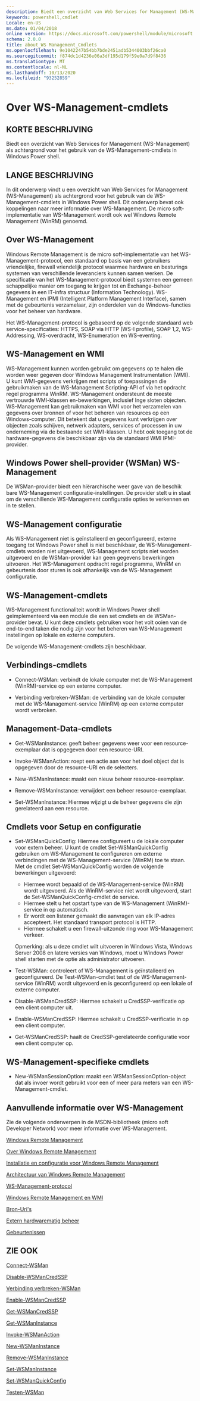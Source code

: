 ```yaml
---
description: Biedt een overzicht van Web Services for Management (WS-Management) als achtergrond voor het gebruik van de WS-Management-cmdlets in Windows Power shell.
keywords: powershell,cmdlet
Locale: en-US
ms.date: 01/04/2018
online version: https://docs.microsoft.com/powershell/module/microsoft.wsman.management/about/about_ws-management_cmdlets?view=powershell-7&WT.mc_id=ps-gethelp
schema: 2.0.0
title: about_WS Management_Cmdlets
ms.openlocfilehash: 9e1042247b54bb7bde2451adb5344003bbf26ca0
ms.sourcegitcommit: f874dc1d4236e06a3df195d179f59e0a7d9f8436
ms.translationtype: MT
ms.contentlocale: nl-NL
ms.lasthandoff: 10/13/2020
ms.locfileid: "93252859"
---
```

# <a name="about-ws-management-cmdlets"></a>Over WS-Management-cmdlets

## <a name="short-description"></a>KORTE BESCHRIJVING

Biedt een overzicht van Web Services for Management (WS-Management) als achtergrond voor het gebruik van de WS-Management-cmdlets in Windows Power shell.

## <a name="long-description"></a>LANGE BESCHRIJVING

In dit onderwerp vindt u een overzicht van Web Services for Management (WS-Management) als achtergrond voor het gebruik van de WS-Management-cmdlets in Windows Power shell. Dit onderwerp bevat ook koppelingen naar meer informatie over WS-Management. De micro soft-implementatie van WS-Management wordt ook wel Windows Remote Management (WinRM) genoemd.

## <a name="about-ws-management"></a>Over WS-Management

Windows Remote Management is de micro soft-implementatie van het WS-Management-protocol, een standaard op basis van een gebruikers vriendelijke, firewall vriendelijk protocol waarmee hardware en besturings systemen van verschillende leveranciers kunnen samen werken. De specificatie van het WS-Management-protocol biedt systemen een gemeen schappelijke manier om toegang te krijgen tot en Exchange-beheer gegevens in een IT-infra structuur (Information Technology). WS-Management en IPMI (Intelligent Platform Management Interface), samen met de gebeurtenis verzamelaar, zijn onderdelen van de Windows-functies voor het beheer van hardware.

Het WS-Management-protocol is gebaseerd op de volgende standaard web service-specificaties: HTTPS, SOAP via HTTP (WS-I profile), SOAP 1,2, WS-Addressing, WS-overdracht, WS-Enumeration en WS-eventing.

## <a name="ws-management-and-wmi"></a>WS-Management en WMI

WS-Management kunnen worden gebruikt om gegevens op te halen die worden weer gegeven door Windows Management Instrumentation (WMI). U kunt WMI-gegevens verkrijgen met scripts of toepassingen die gebruikmaken van de WS-Management Scripting-API of via het opdracht regel programma WinRM. WS-Management ondersteunt de meeste vertrouwde WMI-klassen en-bewerkingen, inclusief Inge sloten objecten. WS-Management kan gebruikmaken van WMI voor het verzamelen van gegevens over bronnen of voor het beheren van resources op een Windows-computer. Dit betekent dat u gegevens kunt verkrijgen over objecten zoals schijven, netwerk adapters, services of processen in uw onderneming via de bestaande set WMI-klassen. U hebt ook toegang tot de hardware-gegevens die beschikbaar zijn via de standaard WMI IPMI-provider.

## <a name="ws-management-windows-powershell-provider-wsman"></a>Windows Power shell-provider (WSMan) WS-Management

De WSMan-provider biedt een hiërarchische weer gave van de beschik bare WS-Management configuratie-instellingen. De provider stelt u in staat om de verschillende WS-Management configuratie opties te verkennen en in te stellen.

## <a name="ws-management-configuration"></a>WS-Management configuratie

Als WS-Management niet is geïnstalleerd en geconfigureerd, externe toegang tot Windows Power shell is niet beschikbaar, de WS-Management-cmdlets worden niet uitgevoerd, WS-Management scripts niet worden uitgevoerd en de WSMan-provider kan geen gegevens bewerkingen uitvoeren. Het WS-Management opdracht regel programma, WinRM en gebeurtenis door sturen is ook afhankelijk van de WS-Management configuratie.

## <a name="ws-management-cmdlets"></a>WS-Management-cmdlets

WS-Management functionaliteit wordt in Windows Power shell geïmplementeerd via een module die een set cmdlets en de WSMan-provider bevat. U kunt deze cmdlets gebruiken voor het volt ooien van de end-to-end taken die nodig zijn voor het beheren van WS-Management instellingen op lokale en externe computers.

De volgende WS-Management-cmdlets zijn beschikbaar.

## <a name="connection-cmdlets"></a>Verbindings-cmdlets

- Connect-WSMan: verbindt de lokale computer met de WS-Management (WinRM)-service op een externe computer.

- Verbinding verbreken-WSMan: de verbinding van de lokale computer met de WS-Management-service (WinRM) op een externe computer wordt verbroken.

## <a name="management-data-cmdlets"></a>Management-Data-cmdlets

- Get-WSManInstance: geeft beheer gegevens weer voor een resource-exemplaar dat is opgegeven door een resource-URI.

- Invoke-WSManAction: roept een actie aan voor het doel object dat is opgegeven door de resource-URI en de selecters.

- New-WSManInstance: maakt een nieuw beheer resource-exemplaar.

- Remove-WSManInstance: verwijdert een beheer resource-exemplaar.

- Set-WSManInstance: Hiermee wijzigt u de beheer gegevens die zijn gerelateerd aan een resource.

## <a name="setup-and-configuration-cmdlets"></a>Cmdlets voor Setup en configuratie

- Set-WSManQuickConfig: Hiermee configureert u de lokale computer voor extern beheer.
  U kunt de cmdlet Set-WSManQuickConfig gebruiken om WS-Management te configureren om externe verbindingen met de WS-Management-service (WinRM) toe te staan. Met de cmdlet Set-WSManQuickConfig worden de volgende bewerkingen uitgevoerd:
  - Hiermee wordt bepaald of de WS-Management-service (WinRM) wordt uitgevoerd. Als de WinRM-service niet wordt uitgevoerd, start de Set-WSManQuickConfig-cmdlet de service.
  - Hiermee stelt u het opstart type van de WS-Management (WinRM)-service in op automatisch.
  - Er wordt een listener gemaakt die aanvragen van elk IP-adres accepteert. Het standaard transport protocol is HTTP.
  - Hiermee schakelt u een firewall-uitzonde ring voor WS-Management verkeer.

  Opmerking: als u deze cmdlet wilt uitvoeren in Windows Vista, Windows Server 2008 en latere versies van Windows, moet u Windows Power shell starten met de optie als administrator uitvoeren.

- Test-WSMan: controleert of WS-Management is geïnstalleerd en geconfigureerd. De Test-WSMan-cmdlet test of de WS-Management-service (WinRM) wordt uitgevoerd en is geconfigureerd op een lokale of externe computer.

- Disable-WSManCredSSP: Hiermee schakelt u CredSSP-verificatie op een client computer uit.

- Enable-WSManCredSSP: Hiermee schakelt u CredSSP-verificatie in op een client computer.

- Get-WSManCredSSP: haalt de CredSSP-gerelateerde configuratie voor een client computer op.

## <a name="ws-management-specific-cmdlets"></a>WS-Management-specifieke cmdlets

- New-WSManSessionOption: maakt een WSManSessionOption-object dat als invoer wordt gebruikt voor een of meer para meters van een WS-Management-cmdlet.

## <a name="additional-ws-management-information"></a>Aanvullende informatie over WS-Management

Zie de volgende onderwerpen in de MSDN-bibliotheek (micro soft Developer Network) voor meer informatie over WS-Management.

[Windows Remote Management](/windows/win32/winrm/portal)

[Over Windows Remote Management](/windows/win32/winrm/about-windows-remote-management)

[Installatie en configuratie voor Windows Remote Management](/windows/win32/winrm/installation-and-configuration-for-windows-remote-management)

[Architectuur van Windows Remote Management](/windows/win32/winrm/windows-remote-management-architecture)

[WS-Management-protocol](/windows/win32/winrm/ws-management-protocol)

[Windows Remote Management en WMI](/windows/win32/winrm/windows-remote-management-and-wmi)

[Bron-Uri's](/windows/win32/winrm/resource-uris)

[Extern hardwarematig beheer](/windows/win32/winrm/remote-hardware-management)

[Gebeurtenissen](/windows/win32/winrm/events)

## <a name="see-also"></a>ZIE OOK

[Connect-WSMan](xref:Microsoft.WSMan.Management.Connect-WSMan)

[Disable-WSManCredSSP](xref:Microsoft.WSMan.Management.Disable-WSManCredSSP)

[Verbinding verbreken-WSMan](xref:Microsoft.WSMan.Management.Disconnect-WSMan)

[Enable-WSManCredSSP](xref:Microsoft.WSMan.Management.Enable-WSManCredSSP)

[Get-WSManCredSSP](xref:Microsoft.WSMan.Management.Get-WSManCredSSP)

[Get-WSManInstance](xref:Microsoft.WSMan.Management.Get-WSManInstance)

[Invoke-WSManAction](xref:Microsoft.WSMan.Management.Invoke-WSManAction)

[New-WSManInstance](xref:Microsoft.WSMan.Management.New-WSManInstance)

[Remove-WSManInstance](xref:Microsoft.WSMan.Management.Remove-WSManInstance)

[Set-WSManInstance](xref:Microsoft.WSMan.Management.Set-WSManInstance)

[Set-WSManQuickConfig](xref:Microsoft.WSMan.Management.Set-WSManQuickConfig)

[Testen-WSMan](xref:Microsoft.WSMan.Management.Test-WSMan)
